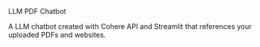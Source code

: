LLM PDF Chatbot

A LLM chatbot created with Cohere API and Streamlit that references your uploaded PDFs and websites.
